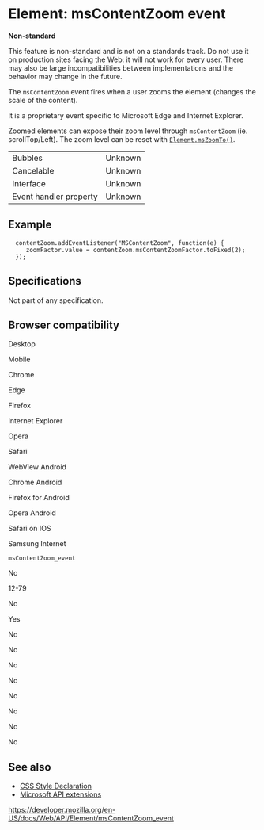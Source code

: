 Element: msContentZoom event
============================

**Non-standard**

This feature is non-standard and is not on a standards track. Do not use it on production sites facing the Web: it will not work for every user. There may also be large incompatibilities between implementations and the behavior may change in the future.

The `msContentZoom` event fires when a user zooms the element (changes the scale of the content).

It is a proprietary event specific to Microsoft Edge and Internet Explorer.

Zoomed elements can expose their zoom level through `msContentZoom` (ie. scrollTop/Left). The zoom level can be reset with [`Element.msZoomTo()`](mszoomto).

<table><tbody><tr class="odd"><td>Bubbles</td><td>Unknown</td></tr><tr class="even"><td>Cancelable</td><td>Unknown</td></tr><tr class="odd"><td>Interface</td><td>Unknown</td></tr><tr class="even"><td>Event handler property</td><td>Unknown</td></tr></tbody></table>

Example
-------

      contentZoom.addEventListener("MSContentZoom", function(e) {
         zoomFactor.value = contentZoom.msContentZoomFactor.toFixed(2);
      });

Specifications
--------------

Not part of any specification.

Browser compatibility
---------------------

Desktop

Mobile

Chrome

Edge

Firefox

Internet Explorer

Opera

Safari

WebView Android

Chrome Android

Firefox for Android

Opera Android

Safari on IOS

Samsung Internet

`msContentZoom_event`

No

12-79

No

Yes

No

No

No

No

No

No

No

No

See also
--------

-   [CSS Style Declaration](../cssstyledeclaration)
-   [Microsoft API extensions](../microsoft_extensions)

<a href="https://developer.mozilla.org/en-US/docs/Web/API/Element/msContentZoom_event" class="_attribution-link">https://developer.mozilla.org/en-US/docs/Web/API/Element/msContentZoom_event</a>

